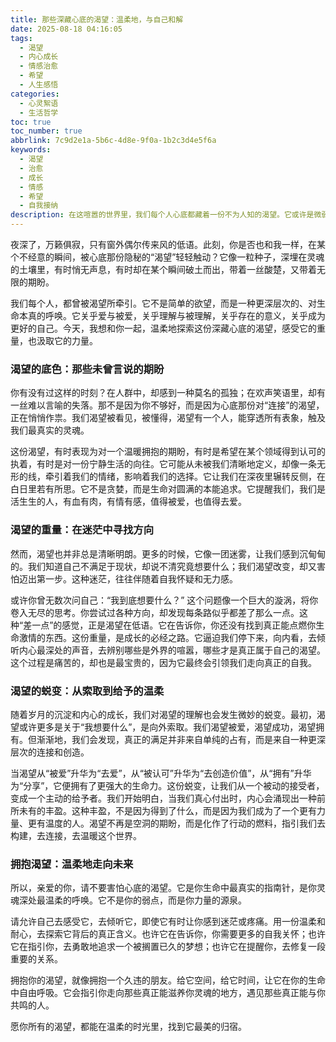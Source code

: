 ```yaml
---
title: 那些深藏心底的渴望：温柔地，与自己和解
date: 2025-08-18 04:16:05
tags:
  - 渴望
  - 内心成长
  - 情感治愈
  - 希望
  - 人生感悟
categories:
  - 心灵絮语
  - 生活哲学
toc: true
toc_number: true
abbrlink: 7c9d2e1a-5b6c-4d8e-9f0a-1b2c3d4e5f6a
keywords:
  - 渴望
  - 治愈
  - 成长
  - 情感
  - 希望
  - 自我接纳
description: 在这喧嚣的世界里，我们每个人心底都藏着一份不为人知的渴望。它或许是微弱的火苗，或许是汹涌的波涛，指引着我们前行，也偶尔让我们感到迷茫。这篇文章将带你走进渴望的深处，理解它的重量，感受它的力量，并学会温柔地与这份内心深处的期盼和解，让它成为我们生命中最温暖的指引。
---
```


夜深了，万籁俱寂，只有窗外偶尔传来风的低语。此刻，你是否也和我一样，在某个不经意的瞬间，被心底那份隐秘的“渴望”轻轻触动？它像一粒种子，深埋在灵魂的土壤里，有时悄无声息，有时却在某个瞬间破土而出，带着一丝酸楚，又带着无限的期盼。

我们每个人，都曾被渴望所牵引。它不是简单的欲望，而是一种更深层次的、对生命本真的呼唤。它关乎爱与被爱，关乎理解与被理解，关乎存在的意义，关乎成为更好的自己。今天，我想和你一起，温柔地探索这份深藏心底的渴望，感受它的重量，也汲取它的力量。

### 渴望的底色：那些未曾言说的期盼

你有没有过这样的时刻？在人群中，却感到一种莫名的孤独；在欢声笑语里，却有一丝难以言喻的失落。那不是因为你不够好，而是因为心底那份对“连接”的渴望，正在悄悄作祟。我们渴望被看见，被懂得，渴望有一个人，能穿透所有表象，触及我们最真实的灵魂。

这份渴望，有时表现为对一个温暖拥抱的期盼，有时是希望在某个领域得到认可的执着，有时是对一份宁静生活的向往。它可能从未被我们清晰地定义，却像一条无形的线，牵引着我们的情绪，影响着我们的选择。它让我们在深夜里辗转反侧，在白日里若有所思。它不是贪婪，而是生命对圆满的本能追求。它提醒我们，我们是活生生的人，有血有肉，有情有感，值得被爱，也值得去爱。

### 渴望的重量：在迷茫中寻找方向

然而，渴望也并非总是清晰明朗。更多的时候，它像一团迷雾，让我们感到沉甸甸的。我们知道自己不满足于现状，却说不清究竟想要什么；我们渴望改变，却又害怕迈出第一步。这种迷茫，往往伴随着自我怀疑和无力感。

或许你曾无数次问自己：“我到底想要什么？” 这个问题像一个巨大的漩涡，将你卷入无尽的思考。你尝试过各种方向，却发现每条路似乎都差了那么一点。这种“差一点”的感觉，正是渴望在低语。它在告诉你，你还没有找到真正能点燃你生命激情的东西。这份重量，是成长的必经之路。它逼迫我们停下来，向内看，去倾听内心最深处的声音，去辨别哪些是外界的喧嚣，哪些才是真正属于自己的渴望。这个过程是痛苦的，却也是最宝贵的，因为它最终会引领我们走向真正的自我。

### 渴望的蜕变：从索取到给予的温柔

随着岁月的沉淀和内心的成长，我们对渴望的理解也会发生微妙的蜕变。最初，渴望或许更多是关于“我想要什么”，是向外索取。我们渴望被爱，渴望成功，渴望拥有。但渐渐地，我们会发现，真正的满足并非来自单纯的占有，而是来自一种更深层次的连接和创造。

当渴望从“被爱”升华为“去爱”，从“被认可”升华为“去创造价值”，从“拥有”升华为“分享”，它便拥有了更强大的生命力。这份蜕变，让我们从一个被动的接受者，变成一个主动的给予者。我们开始明白，当我们真心付出时，内心会涌现出一种前所未有的丰盈。这种丰盈，不是因为得到了什么，而是因为我们成为了一个更有力量、更有温度的人。渴望不再是空洞的期盼，而是化作了行动的燃料，指引我们去构建，去连接，去温暖这个世界。

### 拥抱渴望：温柔地走向未来

所以，亲爱的你，请不要害怕心底的渴望。它是你生命中最真实的指南针，是你灵魂深处最温柔的呼唤。它不是你的弱点，而是你力量的源泉。

请允许自己去感受它，去倾听它，即使它有时让你感到迷茫或疼痛。用一份温柔和耐心，去探索它背后的真正含义。也许它在告诉你，你需要更多的自我关怀；也许它在指引你，去勇敢地追求一个被搁置已久的梦想；也许它在提醒你，去修复一段重要的关系。

拥抱你的渴望，就像拥抱一个久违的朋友。给它空间，给它时间，让它在你的生命中自由呼吸。它会指引你走向那些真正能滋养你灵魂的地方，遇见那些真正能与你共鸣的人。

愿你所有的渴望，都能在温柔的时光里，找到它最美的归宿。